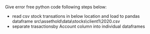 Give error free python code following steps below:

- read csv stock transations in below location and load to pandas dataframe
src\assethold\data\stocks\client1\2020.csv
- separate trasactionsby Account column into individual dataframes
